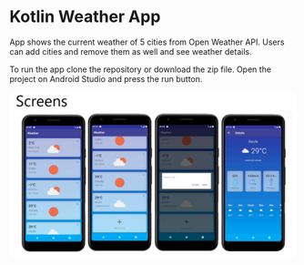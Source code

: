 # Kotlin Weather App

App shows the current weather of 5 cities from Open Weather API. Users can add cities and remove them as well and see weather details.

To run the app clone the repository or download the zip file. Open the project on Android Studio and press the run button.



<img src="./image/telas.jpg" />